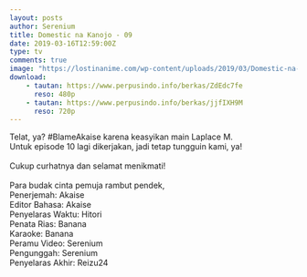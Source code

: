 ```yaml
---
layout: posts
author: Serenium
title: Domestic na Kanojo - 09
date: 2019-03-16T12:59:00Z
type: tv
comments: true
image: "https://lostinanime.com/wp-content/uploads/2019/03/Domestic-na-Kanojo-09-05.jpg"
download:
    - tautan: https://www.perpusindo.info/berkas/ZdEdc7fe
      reso: 480p
    - tautan: https://www.perpusindo.info/berkas/jjfIXH9M
      reso: 720p
---
```

Telat, ya? #BlameAkaise karena keasyikan main Laplace M.<br>
Untuk episode 10 lagi dikerjakan, jadi tetap tungguin kami, ya!<br>
<br>
Cukup curhatnya dan selamat menikmati!<br>
<br>
Para budak cinta pemuja rambut pendek,<br>
Penerjemah: Akaise<br>
Editor Bahasa: Akaise<br>
Penyelaras Waktu: Hitori<br>
Penata Rias: Banana<br>
Karaoke: Banana<br>
Peramu Video: Serenium<br>
Pengunggah: Serenium<br>
Penyelaras Akhir: Reizu24
